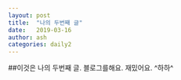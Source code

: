 ```yaml
---
layout: post
title:  "나의 두번째 글"
date:   2019-03-16	
author: ash
categories: daily2
---
```


##이것은 나의 두번째 글.
블로그를해요.
재밌어요.
^하하^


